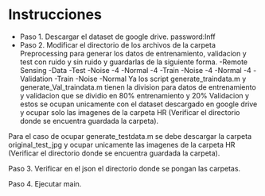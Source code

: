 # Instrucciones
- Paso 1. Descargar el dataset de google drive. password:lnff
- Paso 2. Modificar el directorio de los archivos de la carpeta Preprocessing para generar los datos de entrenamiento, validacion y test con ruido y sin ruido y guardarlas de la siguiente forma.
-Remote Sensing
    -Data
        -Test
            -Noise
                -4
            -Normal
                -4
        -Train
            -Noise
                -4
            -Normal
                -4
        -Validation
            -Train
                -Noise
                -Normal
Ya los script generate_traindata.m y generate_Val_traindata.m tienen la division para datos de entrenamiento y validacion que se dividio en 80% entrenamiento y 20% Validacion y estos se ocupan unicamente con el dataset descargado en google drive y ocupar solo las imagenes de la carpeta HR (Verificar el directorio donde se encuentra guardada la carpeta).

Para el caso de ocupar generate_testdata.m se debe descargar la carpeta original_test_jpg y ocupar unicamente las imagenes de la carpeta HR (Verificar el directorio donde se encuentra guardada la carpeta).

Paso 3. Verificar en el json el directorio donde se pongan las carpetas.

Paso 4. Ejecutar main.
